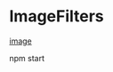# ImageFilters
[image](https://github.com/shanhaichik/angular-meetup-worker-demo/images/image.png)

npm start
